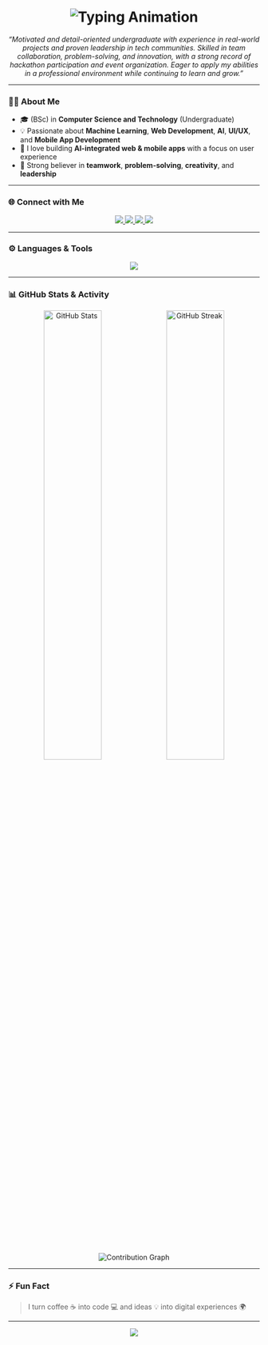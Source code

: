<h1 align="center">
  <img src="https://readme-typing-svg.herokuapp.com?font=Poppins&size=32&duration=3000&pause=1000&color=4FC3F7&center=true&vCenter=true&width=800&lines=👋+Hi+there%2C+I'm+Chethana+Marasinghe!;💻+Full+Stack+Developer;🤖+AI+%26+Data+Science+Enthusiast;🎨+UI%2FUX+Designer;📱+Mobile+App+Developer;🌱+Always+Learning+%26+Building+Innovative+Solutions" alt="Typing Animation" />
</h1>

<p align="center">
  <em>“Motivated and detail-oriented undergraduate with experience in real-world projects and proven leadership in tech
  communities. Skilled in team collaboration, problem-solving, and innovation, with a strong record of hackathon
  participation and event organization. Eager to apply my abilities in a professional environment while continuing to learn and
  grow.”</em>
</p>

---

### 🧑‍💻 About Me
- 🎓 (BSc) in **Computer Science and Technology** (Undergraduate)  
- 💡 Passionate about **Machine Learning**, **Web Development**, **AI**, **UI/UX**, and **Mobile App Development**  
- 🚀 I love building **AI-integrated web & mobile apps** with a focus on user experience  
- 🤝 Strong believer in **teamwork**, **problem-solving**, **creativity**, and **leadership**

---

### 🌐 Connect with Me  
<p align="center">
  <a href="https://www.linkedin.com/in/chethana-marasinghe-8ab5a6311/" target="_blank">
    <img src="https://img.shields.io/badge/-LinkedIn-0077B5?style=for-the-badge&logo=linkedin&logoColor=white" />
  </a>
  <a href="https://github.com/ChethanaMarasinghe" target="_blank">
    <img src="https://img.shields.io/badge/-GitHub-181717?style=for-the-badge&logo=github&logoColor=white" />
  </a>
  <a href="https://chethana-marasinghe-portfolio.vercel.app/" target="_blank">
    <img src="https://img.shields.io/badge/-Portfolio-4CAF50?style=for-the-badge&logo=vercel&logoColor=white" />
  </a>
  <a href="mailto:marasinghes850@gmail.com" target="_blank">
    <img src="https://img.shields.io/badge/-Email-D14836?style=for-the-badge&logo=gmail&logoColor=white" />
  </a>
</p>

---

### ⚙️ Languages & Tools  
<p align="center">
  <img src="https://skillicons.dev/icons?i=java,python,js,ts,react,nextjs,tailwind,nodejs,express,spring,mysql,mongodb,git,github,vscode,postman,figma,fastapi,openai&theme=dark" />
</p>

---

### 📊 GitHub Stats & Activity  
<p align="center">
  <img width="48%" src="https://github-readme-stats.vercel.app/api?username=ChethanaMarasinghe&show_icons=true&theme=tokyonight&hide_border=true" alt="GitHub Stats" />
  <img width="48%" src="https://github-readme-streak-stats.herokuapp.com/?user=ChethanaMarasinghe&theme=tokyonight&hide_border=true" alt="GitHub Streak" />
</p>

<p align="center">
  <img src="https://github-readme-activity-graph.vercel.app/graph?username=ChethanaMarasinghe&theme=tokyo-night&hide_border=true&area=true" alt="Contribution Graph" />
</p>

---

### ⚡ Fun Fact  
> I turn coffee ☕ into code 💻 and ideas 💡 into digital experiences 🌍

---

<div align="center">
  <img src="https://capsule-render.vercel.app/api?type=waving&color=0:4FC3F7,100:1565C0&height=100&section=footer"/>
</div>

